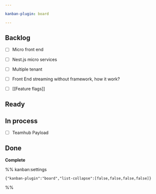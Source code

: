 ```yaml
---

kanban-plugin: board

---
```


## Backlog

- [ ] Micro front end
- [ ] Nest.js micro services
- [ ] Multiple tenant
- [ ] Front End streaming without framework, how it work?
- [ ] [[Feature flags]]


## Ready



## In process

- [ ] Teamhub Payload


## Done

**Complete**




%% kanban:settings
```
{"kanban-plugin":"board","list-collapse":[false,false,false,false]}
```
%%